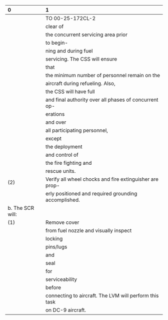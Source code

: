 | 0                | 1                                                       |
|:-----------------|:--------------------------------------------------------|
|                  | TO 00-25-172CL-2                                        |
|                  | clear of                                                |
|                  | the concurrent servicing area prior                     |
|                  | to begin-                                               |
|                  | ning and during fuel                                    |
|                  | servicing. The CSS will ensure                          |
|                  | that                                                    |
|                  | the minimum number of personnel remain on the           |
|                  | aircraft during refueling. Also,                        |
|                  | the CSS will have full                                  |
|                  | and final authority over all phases of concurrent op-   |
|                  | erations                                                |
|                  | and over                                                |
|                  | all participating personnel,                            |
|                  | except                                                  |
|                  | the deployment                                          |
|                  | and control of                                          |
|                  | the fire fighting and                                   |
|                  | rescue units.                                           |
| (2)              | Verify all wheel chocks and fire extinguisher are prop- |
|                  | erly positioned and required grounding accomplished.    |
| b. The SCR will: |                                                         |
| (1)              | Remove cover                                            |
|                  | from fuel nozzle and visually inspect                   |
|                  | locking                                                 |
|                  | pins/lugs                                               |
|                  | and                                                     |
|                  | seal                                                    |
|                  | for                                                     |
|                  | serviceability                                          |
|                  | before                                                  |
|                  | connecting to aircraft. The LVM will perform this task  |
|                  | on DC-9 aircraft.                                       |